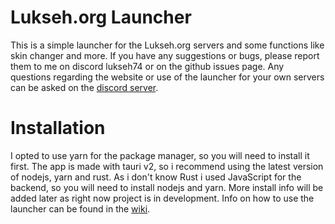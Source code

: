 # Lukseh.org Launcher
This is a simple launcher for the Lukseh.org servers and some functions like skin changer and more.
If you have any suggestions or bugs, please report them to me on discord lukseh74 or on the github issues page.
Any questions regarding the website or use of the launcher for your own servers can be asked on the [discord server](https://lukseh.org/dc).
# Installation
I opted to use yarn for the package manager, so you will need to install it first.
The app is made with tauri v2, so i recommend using the latest version of nodejs, yarn and rust.
As i don't know Rust i used JavaScript for the backend, so you will need to install nodejs and yarn.
More install info will be added later as right now project is in development.
Info on how to use the launcher can be found in the [wiki](https://wiki.lukseh.org/launcher).
